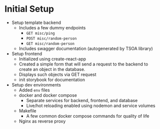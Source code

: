 # Initial Setup

- Setup template backend
    - Includes a few dummy endpoints
      - `GET misc/ping`
      - `POST misc/random-person`
      - `GET misc/random-person`
    - Includes swagger documentation (autogenerated by TSOA library)
- Setup frontend
    - Initialized using create-react-app
    - Created a simple form that will send a request to the backend to create an object in the database.
    - Displays such objects via GET request
    - init storybook for documentation
- Setup dev environments
    - Added `env` files
    - docker and docker compose
      - Separate services for backend, frontend, and database
      - Live/hot reloading enabled using nodemon and service volumes
    - Makefile
      - A few common docker compose commands for quality of life
    - Nginx as reverse proxy